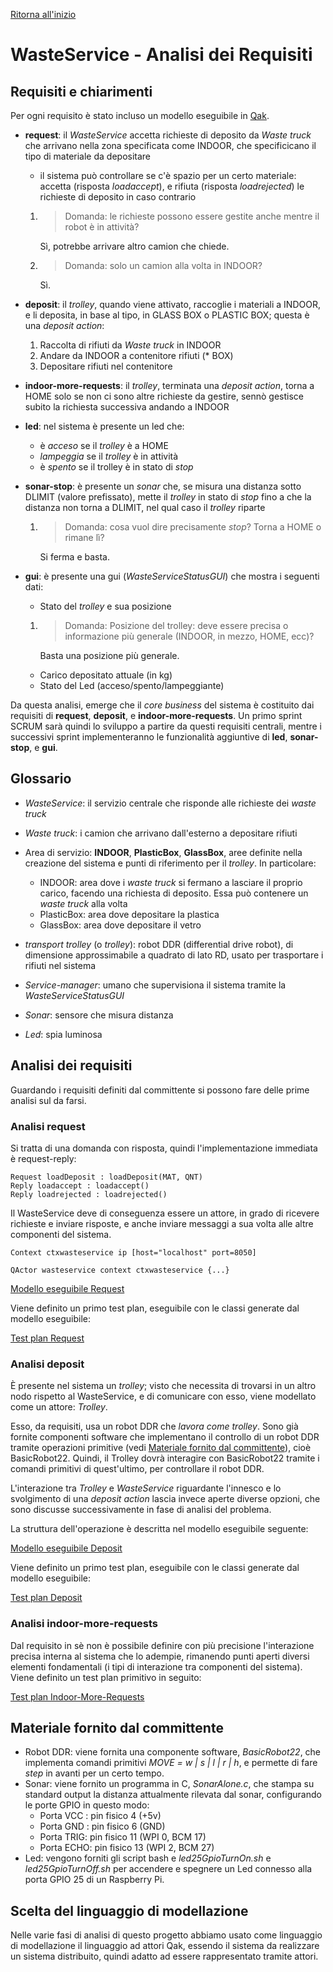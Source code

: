 [Ritorna all'inizio](README.md)

# WasteService - Analisi dei Requisiti

## Requisiti e chiarimenti

Per ogni requisito è stato incluso un modello eseguibile in [Qak](#scelta-del-linguaggio-di-modellazione). 

- **request**: il *WasteService* accetta richieste di deposito da *Waste truck* che arrivano nella zona specificata come INDOOR, che specificicano il tipo di materiale da depositare
    - il sistema può controllare se c'è spazio per un certo materiale: accetta (risposta *loadaccept*), e rifiuta (risposta *loadrejected*) le richieste di deposito in caso contrario
    1. > Domanda: le richieste possono essere gestite anche mentre il robot è in attività?

        Sì, potrebbe arrivare altro camion che chiede.

    2. > Domanda: solo un camion alla volta in INDOOR?

        Sì.

- **deposit**: il *trolley*, quando viene attivato, raccoglie i materiali a INDOOR, e li deposita, in base al tipo, in GLASS BOX o PLASTIC BOX; questa è una *deposit action*:
    1. Raccolta di rifiuti da *Waste truck* in INDOOR
    2. Andare da INDOOR a contenitore rifiuti (* BOX)
    3. Depositare rifiuti nel contenitore

- **indoor-more-requests**: il *trolley*, terminata una *deposit action*, torna a HOME solo se non ci sono altre richieste da gestire, sennò gestisce subito la richiesta successiva andando a INDOOR

- **led**: nel sistema è presente un led che:
    - è *acceso* se il *trolley* è a HOME
    - *lampeggia* se il *trolley* è in attività
    - è *spento* se il trolley è in stato di *stop*

- **sonar-stop**: è presente un *sonar* che, se misura una distanza sotto DLIMIT (valore prefissato), mette il *trolley* in stato di *stop* fino a che la distanza non torna a DLIMIT, nel qual caso il *trolley* riparte
    1. > Domanda: cosa vuol dire precisamente *stop*? Torna a HOME o rimane lì?

        Si ferma e basta.

- **gui**: è presente una gui (*WasteServiceStatusGUI*) che mostra i seguenti dati:
    - Stato del *trolley* e sua posizione
    1. > Domanda: Posizione del trolley: deve essere precisa o informazione più generale (INDOOR, in mezzo, HOME, ecc)?
    
        Basta una posizione più generale.
    - Carico depositato attuale (in kg)
    - Stato del Led (acceso/spento/lampeggiante)

Da questa analisi, emerge che il *core business* del sistema è costituito dai requisiti di **request**, **deposit**, e **indoor-more-requests**. Un primo sprint SCRUM sarà quindi lo sviluppo a partire da questi requisiti centrali, mentre i successivi sprint implementeranno le funzionalità aggiuntive di **led**, **sonar-stop**, e **gui**.

## Glossario

- *WasteService*: il servizio centrale che risponde alle richieste dei *waste truck*

- *Waste truck*: i camion che arrivano dall'esterno a depositare rifiuti

- Area di servizio: **INDOOR**, **PlasticBox**, **GlassBox**, aree definite nella creazione del sistema e punti di riferimento per il *trolley*. In particolare:
    - INDOOR: area dove i *waste truck* si fermano a lasciare il proprio carico, facendo una richiesta di deposito. Essa può contenere un *waste truck* alla volta
    - PlasticBox: area dove depositare la plastica
    - GlassBox: area dove depositare il vetro

- *transport trolley* (o *trolley*): robot DDR (differential drive robot), di dimensione approssimabile a quadrato di lato RD, usato per trasportare i rifiuti nel sistema

- *Service-manager*: umano che supervisiona il sistema tramite la *WasteServiceStatusGUI*

- *Sonar*: sensore che misura distanza

- *Led*: spia luminosa

## Analisi dei requisiti

Guardando i requisiti definiti dal committente si possono fare delle prime analisi sul da farsi.

### Analisi **request**

Si tratta di una domanda con risposta, quindi l'implementazione immediata è request-reply:

```
Request loadDeposit : loadDeposit(MAT, QNT)
Reply loadaccept : loadaccept()
Reply loadrejected : loadrejected()
```

Il WasteService deve di conseguenza essere un attore, in grado di ricevere richieste e inviare risposte, e anche inviare messaggi a sua volta alle altre componenti del sistema.

```
Context ctxwasteservice ip [host="localhost" port=8050]

QActor wasteservice context ctxwasteservice {...}
```

[Modello eseguibile Request](./model.requisiti/src/request.qak)

Viene definito un primo test plan, eseguibile con le classi generate dal modello eseguibile:

[Test plan Request](./model.requisiti/test/it/unibo/TestRequest.java)

### Analisi **deposit**

È presente nel sistema un *trolley*; visto che necessita di trovarsi in un altro nodo rispetto al WasteService, e di comunicare con esso, viene modellato come un attore: *Trolley*.

Esso, da requisiti, usa un robot DDR che *lavora come trolley*. Sono già fornite componenti software che implementano il controllo di un robot DDR tramite operazioni primitive (vedi [Materiale fornito dal committente](#materiale-fornito-dal-committente)), cioè BasicRobot22. Quindi, il Trolley dovrà interagire con BasicRobot22 tramite i comandi primitivi di quest'ultimo, per controllare il robot DDR.

L'interazione tra *Trolley* e *WasteService* riguardante l'innesco e lo svolgimento di una *deposit action* lascia invece aperte diverse opzioni, che sono discusse successivamente in fase di analisi del problema. 

La struttura dell'operazione è descritta nel modello eseguibile seguente:

[Modello eseguibile Deposit](./model.requisiti/src/deposit.qak)

Viene definito un primo test plan, eseguibile con le classi generate dal modello eseguibile:

[Test plan Deposit](./model.requisiti/test/it/unibo/TestDeposit.java)

### Analisi **indoor-more-requests**

Dal requisito in sè non è possibile definire con più precisione l'interazione precisa interna al sistema che lo adempie, rimanendo punti aperti diversi elementi fondamentali (i tipi di interazione tra componenti del sistema). Viene definito un test plan primitivo in seguito:

[Test plan Indoor-More-Requests](./model.requisiti/test/it/unibo/TestIndoorMoreRequests.java)

## Materiale fornito dal committente

- Robot DDR: viene fornita una componente software, *BasicRobot22*, che implementa comandi primitivi *MOVE = w | s | l | r | h*, e permette di fare *step* in avanti per un certo tempo.
- Sonar: viene fornito un programma in C, *SonarAlone.c*, che stampa su standard output la distanza attualmente rilevata dal sonar, configurando le porte GPIO in questo modo:
    - Porta VCC : pin fisico 4 (+5v)
    - Porta GND : pin fisico 6 (GND)
    - Porta TRIG: pin fisico 11 (WPI 0, BCM 17)
    - Porta ECHO: pin fisico 13 (WPI 2, BCM 27)
- Led: vengono forniti gli script bash e *led25GpioTurnOn.sh* e *led25GpioTurnOff.sh* per accendere e spegnere un Led connesso alla porta GPIO 25 di un Raspberry Pi.

## Scelta del linguaggio di modellazione

Nelle varie fasi di analisi di questo progetto abbiamo usato come linguaggio di modellazione il linguaggio ad attori Qak, essendo il sistema da realizzare un sistema distribuito, quindi adatto ad essere rappresentato tramite attori.
